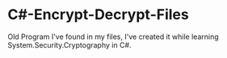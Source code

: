 # C#-Encrypt-Decrypt-Files
Old Program I've found in my files, I've created it while learning System.Security.Cryptography in C#.
